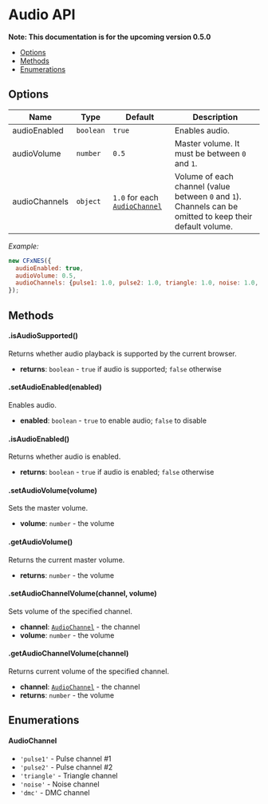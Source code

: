 # Audio API

**Note: This documentation is for the upcoming version 0.5.0**

- [Options](#user-content-options)
- [Methods](#user-content-methods)
- [Enumerations](#user-content-enumerations)

## Options

| Name | Type | Default | Description |
|------|------|----------|-------------|
| audioEnabled | `boolean` | `true` | Enables audio. |
| audioVolume | `number` | `0.5` | Master volume. It must be between `0` and `1`. |
| audioChannels | `object` | `1.0` for each [`AudioChannel`](#user-content-audiochannel) | Volume of each channel (value between `0` and `1`). Channels can be omitted to keep their default volume. |

*Example:*

``` javascript
new CFxNES({
  audioEnabled: true,
  audioVolume: 0.5,
  audioChannels: {pulse1: 1.0, pulse2: 1.0, triangle: 1.0, noise: 1.0, dmc: 1.0}    
});
```

## Methods

#### .isAudioSupported()

Returns whether audio playback is supported by the current browser.

- **returns**: `boolean` - `true` if audio is supported; `false` otherwise 

#### .setAudioEnabled(enabled)

Enables audio.

- **enabled**: `boolean` - `true` to enable audio; `false` to disable 

#### .isAudioEnabled()

Returns whether audio is enabled.

- **returns**: `boolean` - `true` if audio is enabled; `false` otherwise

#### .setAudioVolume(volume)

Sets the master volume.

- **volume**: `number` - the volume

#### .getAudioVolume()

Returns the current master volume.

- **returns**: `number` - the volume

#### .setAudioChannelVolume(channel, volume)

Sets volume of the specified channel.

- **channel**: [`AudioChannel`](#user-content-audiochannel) - the channel 
- **volume**: `number` - the volume 

#### .getAudioChannelVolume(channel)

Returns current volume of the specified channel.

- **channel**: [`AudioChannel`](#user-content-audiochannel) - the channel 
- **returns**: `number` - the volume 

## Enumerations

#### AudioChannel

- `'pulse1'` - Pulse channel #1
- `'pulse2'` - Pulse channel #2
- `'triangle'` - Triangle channel
- `'noise'` - Noise channel
- `'dmc'` - DMC channel